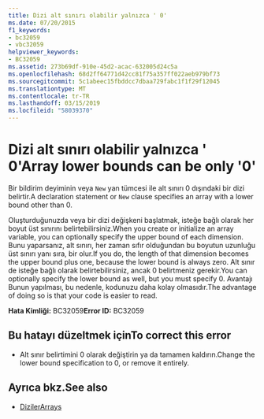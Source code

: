 ```yaml
---
title: Dizi alt sınırı olabilir yalnızca ' 0'
ms.date: 07/20/2015
f1_keywords:
- bc32059
- vbc32059
helpviewer_keywords:
- BC32059
ms.assetid: 273b69df-910e-45d2-acac-632005d24c5a
ms.openlocfilehash: 68d2ff64771d42cc81f75a357ff022aeb979bf73
ms.sourcegitcommit: 5c1abeec15fbddcc7dbaa729fabc1f1f29f12045
ms.translationtype: MT
ms.contentlocale: tr-TR
ms.lasthandoff: 03/15/2019
ms.locfileid: "58039370"
---
```

# <a name="array-lower-bounds-can-be-only-0"></a><span data-ttu-id="8f851-102">Dizi alt sınırı olabilir yalnızca ' 0'</span><span class="sxs-lookup"><span data-stu-id="8f851-102">Array lower bounds can be only '0'</span></span>
<span data-ttu-id="8f851-103">Bir bildirim deyiminin veya `New` yan tümcesi ile alt sınırı 0 dışındaki bir dizi belirtir.</span><span class="sxs-lookup"><span data-stu-id="8f851-103">A declaration statement or `New` clause specifies an array with a lower bound other than 0.</span></span>  
  
 <span data-ttu-id="8f851-104">Oluşturduğunuzda veya bir dizi değişkeni başlatmak, isteğe bağlı olarak her boyut üst sınırını belirtebilirsiniz.</span><span class="sxs-lookup"><span data-stu-id="8f851-104">When you create or initialize an array variable, you can optionally specify the upper bound of each dimension.</span></span> <span data-ttu-id="8f851-105">Bunu yaparsanız, alt sınırı, her zaman sıfır olduğundan bu boyutun uzunluğu üst sınırı yanı sıra, bir olur.</span><span class="sxs-lookup"><span data-stu-id="8f851-105">If you do, the length of that dimension becomes the upper bound plus one, because the lower bound is always zero.</span></span> <span data-ttu-id="8f851-106">Alt sınır de isteğe bağlı olarak belirtebilirsiniz, ancak 0 belirtmeniz gerekir.</span><span class="sxs-lookup"><span data-stu-id="8f851-106">You can optionally specify the lower bound as well, but you must specify 0.</span></span> <span data-ttu-id="8f851-107">Avantajı Bunun yapılması, bu nedenle, kodunuzu daha kolay olmasıdır.</span><span class="sxs-lookup"><span data-stu-id="8f851-107">The advantage of doing so is that your code is easier to read.</span></span>  
  
 <span data-ttu-id="8f851-108">**Hata Kimliği:** BC32059</span><span class="sxs-lookup"><span data-stu-id="8f851-108">**Error ID:** BC32059</span></span>  
  
## <a name="to-correct-this-error"></a><span data-ttu-id="8f851-109">Bu hatayı düzeltmek için</span><span class="sxs-lookup"><span data-stu-id="8f851-109">To correct this error</span></span>  
  
-   <span data-ttu-id="8f851-110">Alt sınır belirtimini 0 olarak değiştirin ya da tamamen kaldırın.</span><span class="sxs-lookup"><span data-stu-id="8f851-110">Change the lower bound specification to 0, or remove it entirely.</span></span>  
  
## <a name="see-also"></a><span data-ttu-id="8f851-111">Ayrıca bkz.</span><span class="sxs-lookup"><span data-stu-id="8f851-111">See also</span></span>

- [<span data-ttu-id="8f851-112">Diziler</span><span class="sxs-lookup"><span data-stu-id="8f851-112">Arrays</span></span>](../../visual-basic/programming-guide/language-features/arrays/index.md)
